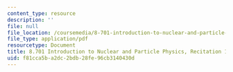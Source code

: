 ```yaml
---
content_type: resource
description: ''
file: null
file_location: /coursemedia/8-701-introduction-to-nuclear-and-particle-physics-fall-2020/f81cca5ba2dc2bdb28fe96cb3140430d_MIT8_701f20_rec14_soln.pdf
file_type: application/pdf
resourcetype: Document
title: 8.701 Introduction to Nuclear and Particle Physics, Recitation 14 Solutions
uid: f81cca5b-a2dc-2bdb-28fe-96cb3140430d
---
```

